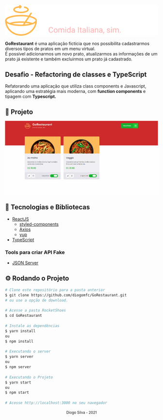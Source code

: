 <div align="center">
  <img src="docs/assets/logo.svg">
  <!-- <h1>GoRestaurant</h1> -->
</div>

<p><b>GoRestaurant</b> é uma aplicação fictícia que nos possibilita cadastrarmos diversos tipos de pratos em um menu virtual.
<br />É possível adicionarmos um novo prato, atualizarmos as informações de um prato já existente e também excluirmos um prato já cadastrado.</p>

<h2>Desafio - Refactoring de classes e TypeScript</h2>

<p>Refatorando uma aplicação que utiliza class components e Javascript, aplicando uma estratégia mais moderna, com <b>function components</b> e tipagem com <b>Typescript.</b></p>

## 🎥 Projeto

<div align="center">
  <img src="docs/assets/goRestaurant.gif">
</div>

## 🧰 Tecnologias e Bibliotecas

- [ReactJS](https://pt-br.reactjs.org/tutorial/tutorial.html)
  - [styled-components](https://styled-components.com/)
  - [Axios](https://www.npmjs.com/package/axios)
  - [yup](https://github.com/jquense/yup)
- [TypeScript](https://www.typescriptlang.org/)

### Tools para criar API Fake

- [JSON Server](https://www.npmjs.com/package/json-server)

## ⚙️ Rodando o Projeto

```bash
# Clone este repositório para a pasta anterior
$ git clone https://github.com/diogomfc/GoRestaurant.git
# ou use a opção de download.

# Acesse a pasta RocketShoes
$ cd GoRestaurant

# Instale as dependências
$ yarn install
ou
$ npm install

# Executando o server
$ yarn server
ou
$ npm server

# Executando o Projeto
$ yarn start
ou
$ npm start

# Acesse http://localhost:3000 no seu navegador
```

<div align="center">
  <small>Diogo Silva - 2021</small>
</div>
